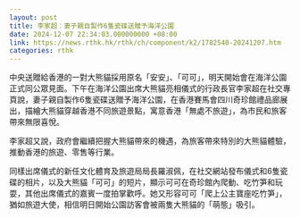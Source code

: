 ```yaml
---
layout: post
title: 李家超：妻子親自製作6隻瓷碟送贈予海洋公園
date: 2024-12-07 22:34:03.000000000 +08:00
link: https://news.rthk.hk/rthk/ch/component/k2/1782540-20241207.htm
categories: rthk
---
```


中央送贈給香港的一對大熊貓採用原名「安安」、「可可」，明天開始會在海洋公園正式同公眾見面。下午在海洋公園出席大熊貓亮相儀式的行政長官李家超在社交專頁說，妻子親自製作6隻瓷碟送贈予海洋公園，在香港賽馬會四川奇珍館禮品廊展出，描繪大熊貓穿越香港不同旅遊景點，寓意香港「無處不旅遊」，為市民和旅客帶來無限喜悅。

李家超又說，政府會繼續把握大熊貓帶來的機遇，為旅客帶來特別的大熊貓體驗，推動香港的旅遊、零售等行業。

同樣出席儀式的新任文化體育及旅遊局局長羅淑佩，在社交網站發布儀式和6隻瓷碟的相片，以及大熊貓「可可」的短片，顯示可可在奇珍館內爬動、吃竹笋和玩耍，其他出席儀式的嘉賓一度拍掌歡呼。她又形容可可「爬上公主寶座吃竹笋」，猶如旅遊大使，相信明日開始公園訪客會被兩隻大熊貓的「萌態」吸引。
